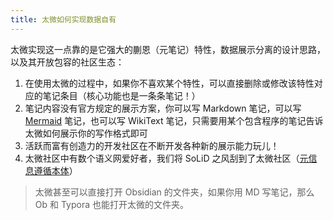 ```yaml
---
title: 太微如何实现数据自有
---
```


太微实现这一点靠的是它强大的蒯恩（元笔记）特性，数据展示分离的设计思路，以及其开放包容的社区生态：

1. 在使用太微的过程中，如果你不喜欢某个特性，可以直接删除或修改该特性对应的笔记条目（核心功能也是一条条笔记！）
1. 笔记内容没有官方规定的展示方案，你可以写 Markdown 笔记，可以写 [Mermaid](https://efurlanm.github.io/mermaid-tw5.html) 笔记，也可以写 WikiText 笔记，只需要用某个包含程序的笔记告诉太微如何展示你的写作格式即可
1. 活跃而富有创造力的开发社区在不断开发各种新的展示能力玩儿！
1. 太微社区中有数个语义网爱好者，我们将 SoLiD 之风刮到了太微社区（[元信息遵循本体](#%E5%85%83%E4%BF%A1%E6%81%AF%E9%81%B5%E5%BE%AA%E6%9C%AC%E4%BD%93)）

> 太微甚至可以直接打开 Obsidian 的文件夹，如果你用 MD 写笔记，那么 Ob 和 Typora 也能打开太微的文件夹。
